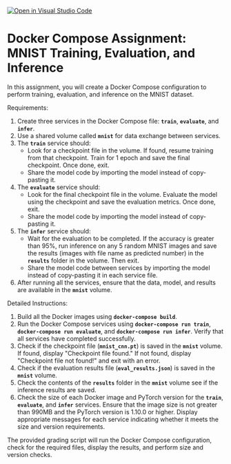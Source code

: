 [![Open in Visual Studio Code](https://classroom.github.com/assets/open-in-vscode-718a45dd9cf7e7f842a935f5ebbe5719a5e09af4491e668f4dbf3b35d5cca122.svg)](https://classroom.github.com/online_ide?assignment_repo_id=11256089&assignment_repo_type=AssignmentRepo)
# Docker Compose Assignment: MNIST Training, Evaluation, and Inference

In this assignment, you will create a Docker Compose configuration to perform training, evaluation, and inference on the MNIST dataset.

Requirements:

1. Create three services in the Docker Compose file: **`train`**, **`evaluate`**, and **`infer`**.
2. Use a shared volume called **`mnist`** for data exchange between services.
3. The **`train`** service should:
    - Look for a checkpoint file in the volume. If found, resume training from that checkpoint. Train for 1 epoch and save the final checkpoint. Once done, exit.
    - Share the model code by importing the model instead of copy-pasting it.
4. The **`evaluate`** service should:
    - Look for the final checkpoint file in the volume. Evaluate the model using the checkpoint and save the evaluation metrics. Once done, exit.
    - Share the model code by importing the model instead of copy-pasting it.
5. The **`infer`** service should:
    - Wait for the evaluation to be completed. If the accuracy is greater than 95%, run inference on any 5 random MNIST images and save the results (images with file name as predicted number) in the **`results`** folder in the volume. Then exit.
    - Share the model code between services by importing the model instead of copy-pasting it in each service file.
6. After running all the services, ensure that the data, model, and results are available in the **`mnist`** volume.

Detailed Instructions:

1. Build all the Docker images using **`docker-compose build`**.
2. Run the Docker Compose services using **`docker-compose run train`**, **`docker-compose run evaluate`**, and **`docker-compose run infer`**. Verify that all services have completed successfully.
3. Check if the checkpoint file (**`mnist_cnn.pt`**) is saved in the **`mnist`** volume. If found, display "Checkpoint file found." If not found, display "Checkpoint file not found!" and exit with an error.
4. Check if the evaluation results file (**`eval_results.json`**) is saved in the **`mnist`** volume.
5. Check the contents of the **`results`** folder in the **`mnist`** volume see if the inference results are saved.
6. Check the size of each Docker image and PyTorch version for the **`train`**, **`evaluate`**, and **`infer`** services. Ensure that the image size is not greater than 990MB and the PyTorch version is 1.10.0 or higher. Display appropriate messages for each service indicating whether it meets the size and version requirements.

The provided grading script will run the Docker Compose configuration, check for the required files, display the results, and perform size and version checks.
